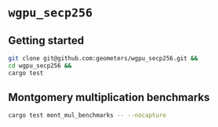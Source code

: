 # `wgpu_secp256`

## Getting started

```bash
git clone git@github.com:geometers/wgpu_secp256.git &&
cd wgpu_secp256 &&
cargo test
```

## Montgomery multiplication benchmarks

```bash
cargo test mont_mul_benchmarks -- --nocapture
```
